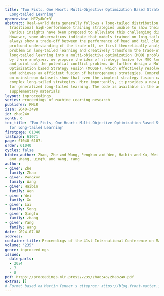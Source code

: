 ```yaml
---
title: 'Two Fists, One Heart: Multi-Objective Optimization Based Strategy Fusion for
  Long-tailed Learning'
openreview: MEZydkOr3l
abstract: Real-world data generally follows a long-tailed distribution, which makes
  traditional high-performance training strategies unable to show their usual effects.
  Various insights have been proposed to alleviate this challenging distribution.
  However, some observations indicate that models trained on long-tailed distributions
  always show a trade-off between the performance of head and tail classes. For a
  profound understanding of the trade-off, we first theoretically analyze the trade-off
  problem in long-tailed learning and creatively transform the trade-off problem in
  long-tailed learning into a multi-objective optimization (MOO) problem. Motivated
  by these analyses, we propose the idea of strategy fusion for MOO long-tailed learning
  and point out the potential conflict problem. We further design a Multi-Objective
  Optimization based Strategy Fusion (MOOSF), which effectively resolves conflicts,
  and achieves an efficient fusion of heterogeneous strategies. Comprehensive experiments
  on mainstream datasets show that even the simplest strategy fusion can outperform
  complex long-tailed strategies. More importantly, it provides a new perspective
  for generalized long-tailed learning. The code is available in the accompanying
  supplementary materials.
layout: inproceedings
series: Proceedings of Machine Learning Research
publisher: PMLR
issn: 2640-3498
id: zhao24o
month: 0
tex_title: 'Two Fists, One Heart: Multi-Objective Optimization Based Strategy Fusion
  for Long-tailed Learning'
firstpage: 61040
lastpage: 61071
page: 61040-61071
order: 61040
cycles: false
bibtex_author: Zhao, Zhe and Wang, Pengkun and Wen, Haibin and Xu, Wei and Song, Lai
  and Zhang, Qingfu and Wang, Yang
author:
- given: Zhe
  family: Zhao
- given: Pengkun
  family: Wang
- given: Haibin
  family: Wen
- given: Wei
  family: Xu
- given: Lai
  family: Song
- given: Qingfu
  family: Zhang
- given: Yang
  family: Wang
date: 2024-07-08
address:
container-title: Proceedings of the 41st International Conference on Machine Learning
volume: '235'
genre: inproceedings
issued:
  date-parts:
  - 2024
  - 7
  - 8
pdf: https://proceedings.mlr.press/v235/zhao24o/zhao24o.pdf
extras: []
# Format based on Martin Fenner's citeproc: https://blog.front-matter.io/posts/citeproc-yaml-for-bibliographies/
---
```

